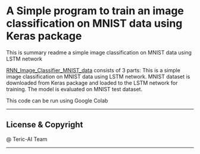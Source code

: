 # A Simple program to train an image classification on MNIST data using Keras package

This is summary readme a simple image classification on MNIST data using LSTM network


[RNN_Image_Classifier_MNIST_data](RNN_Image_Classifier_MNIST_data.ipynb) consists of 3 parts:
This is a simple image classification on MNIST data using LSTM network. MNIST dataset is downloaded from Keras package and loaded to the LSTM network for training. The model is evaluated on MNIST test dataset. 

This code can be run using Google Colab


---
## License & Copyright

@ Teric-AI Team

***
